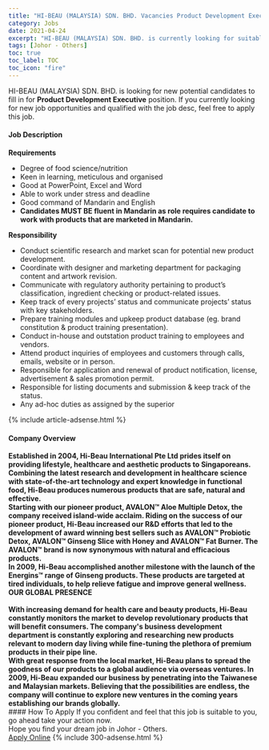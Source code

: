 ```yaml
---
title: "HI-BEAU (MALAYSIA) SDN. BHD. Vacancies Product Development Executive" 
category: Jobs 
date: 2021-04-24 
excerpt: "HI-BEAU (MALAYSIA) SDN. BHD. is currently looking for suitable person to fill in the Product Development Executive which based in Johor - Others" 
tags: [Johor - Others] 
toc: true 
toc_label: TOC 
toc_icon: "fire" 
--- 
```


<p>HI-BEAU (MALAYSIA) SDN. BHD. is looking for new potential candidates to fill in for <b>Product Development Executive</b> position. If you currently looking for new job opportunities and qualified with the job desc, feel free to apply this job.
</p><div><div><h4>Job Description</h4></div><div><div><span><div><p><strong>Requirements</strong></p><ul><li>Degree of food science/nutrition</li><li>Keen in learning, meticulous and organised</li><li>Good at PowerPoint, Excel and Word</li><li>Able to work under stress and deadline</li><li>Good command of Mandarin and English</li><li><strong>Candidates MUST BE fluent in Mandarin as role requires candidate to work with products that are marketed in Mandarin.</strong></li></ul><p><strong>Responsibility</strong></p><ul><li>Conduct scientific research and market scan for potential new product development.</li><li>Coordinate with designer and marketing department for packaging content and artwork revision.</li><li>Communicate with regulatory authority pertaining to product&#8217;s classification, ingredient checking or product-related issues.</li><li>Keep track of every projects&#8217; status and communicate projects&#8217; status with key stakeholders.</li><li>Prepare training modules and upkeep product database (eg. brand constitution &amp; product training presentation).</li><li>Conduct in-house and outstation product training to employees and vendors.</li><li>Attend product inquiries of employees and customers through calls, emails, website or in person.</li><li>Responsible for application and renewal of product notification, license, advertisement &amp; sales promotion permit.</li><li>Responsible for listing documents and submission &amp; keep track of the status.</li><li>Any ad-hoc duties as assigned by&#160;the superior</li></ul></div></span></div></div></div> 
{% include article-adsense.html %} 
<div><div><h4>Company Overview</h4></div><div><div><span><div><div>
<strong>Established in 2004, Hi-Beau International Pte Ltd prides itself on providing lifestyle, healthcare and aesthetic products to Singaporeans. Combining the latest research and development in healthcare science with state-of-the-art technology and expert knowledge in functional food, Hi-Beau produces numerous products that are safe, natural and effective.</strong>
<div>
<strong>Starting with our pioneer product, AVALON&#8482; Aloe Multiple Detox, the company received island-wide acclaim. Riding on the success of our pioneer product, Hi-Beau increased our R&amp;D efforts that led to the development of award winning best sellers such as AVALON&#8482; Probiotic Detox, AVALON&#8482; Ginseng Slice with Honey and AVALON&#8482; Fat Burner. The AVALON&#8482; brand is now synonymous with natural and efficacious products.</strong></div>
<div>
<strong>In 2009, Hi-Beau accomplished another milestone with the launch of the Energins&#8482; range of Ginseng products. These products are targeted at tired individuals, to help relieve fatigue and improve general wellness.</strong></div>
<div>
<strong>OUR GLOBAL PRESENCE</strong></div>
<div>
<br>
<strong>With increasing demand for health care and beauty products, Hi-Beau constantly monitors the market to develop revolutionary products that will benefit consumers. The company's business development department is constantly exploring and researching new products relevant to modern day living while fine-tuning the plethora of premium products in their pipe line.</strong></div>
<div>
<strong>With great response from the local market, Hi-Beau plans to spread the goodness of our products to a global audience via overseas ventures. In 2009, Hi-Beau expanded our business by penetrating into the Taiwanese and Malaysian markets. Believing that the possibilities are endless, the company will continue to explore new ventures in the coming years establishing our brands globally.</strong></div>
</div></div></span></div></div></div> 
#### How To Apply 
If you confident and feel that this job is suitable to you, go ahead take your action now. <br/> 
Hope you find your dream job in Johor - Others. <br/> 
<a href="https://www.jobstreet.com.my/en/job/product-development-executive-4536781?jobId=jobstreet-my-job-4536781&" class="btn btn--info" target="_blank" rel="nofollow noopenner">Apply Online</a> 
{% include 300-adsense.html %} 